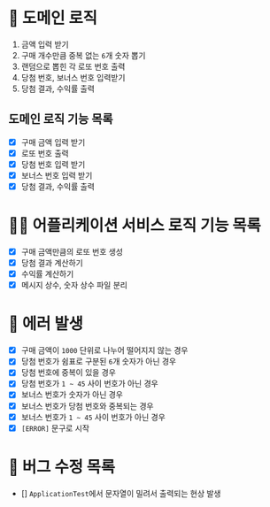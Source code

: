 # 🚀 도메인 로직

1. 금액 입력 받기
2. 구매 개수만큼 중복 없는 `6`개 숫자 뽑기
3. 랜덤으로 뽑힌 각 로또 번호 출력
4. 당첨 번호, 보너스 번호 입력받기
5. 당첨 결과, 수익률 출력

## 도메인 로직 기능 목록

- [x] 구매 금액 입력 받기
- [x] 로또 번호 출력
- [x] 당첨 번호 입력 받기
- [x] 보너스 번호 입력 받기
- [x] 당첨 결과, 수익률 출력

# 🧑‍💻 어플리케이션 서비스 로직 기능 목록

- [x] 구매 금액만큼의 로또 번호 생성
- [x] 당첨 결과 계산하기
- [x] 수익률 계산하기
- [x] 메시지 상수, 숫자 상수 파일 분리

# 🚫 에러 발생

- [x] 구매 금액이 `1000` 단위로 나누어 떨어지지 않는 경우
- [x] 당첨 번호가 쉼표로 구분된 `6`개 숫자가 아닌 경우
- [x] 당첨 번호에 중복이 있을 경우
- [x] 당첨 번호가 `1 ~ 45` 사이 번호가 아닌 경우
- [x] 보너스 번호가 숫자가 아닌 경우
- [x] 보너스 번호가 당첨 번호와 중복되는 경우
- [x] 보너스 번호가 `1 ~ 45` 사이 번호가 아닌 경우
- [x] `[ERROR]` 문구로 시작

# 🐞 버그 수정 목록

- [] `ApplicationTest`에서 문자열이 밀려서 출력되는 현상 발생
